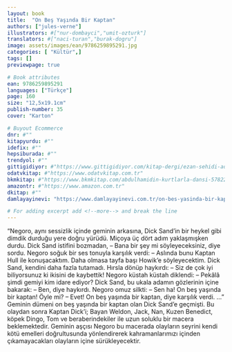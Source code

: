 ```yaml
---
layout: book
title:  "On Beş Yaşında Bir Kaptan"
authors: ["jules-verne"]
illustrators: #["nur-dombayci","umit-ozturk"]
translators: #["naci-turan","burak-dogru"]
image: assets/images/ean/9786259895291.jpg
categories: [ "Kültür",]
tags: []
previewpage: true

# Book attributes
ean: 9786259895291
languages: ["Türkçe"]
page: 160
size: "12,5x19.1cm"
publish-number: 35
cover: "Karton"

# Buyout Ecommerce
dnr: #""
kitapyurdu: #""
idefix: #""
hepsiburada: #""
trendyol: #""
gittigidiyor: #"https://www.gittigidiyor.com/kitap-dergi/ezan-sehidi-adnan-menderes_pdp_732728793"
odatvkitap: #"https://www.odatvkitap.com.tr"
bkmkitap: #"https://www.bkmkitap.com/abdulhamidin-kurtlarla-dansi-578226"
amazontr: #"https://www.amazon.com.tr"
dkitap: #""
damlayayinevi: "https://www.damlayayinevi.com.tr/on-bes-yasinda-bir-kaptan"

# For adding excerpt add <!--more--> and break the line
---
```

“Negoro, aynı sessizlik içinde geminin arkasına, Dick Sand’in bir heykel gibi dimdik durduğu yere doğru yürüdü.
Miçoya üç dört adım yaklaşmışken durdu. Dick Sand istifini bozmadan,
– Bana bir şey mi söyleyeceksiniz, diye sordu.
Negoro soğuk bir ses tonuyla karşılık verdi:
– Aslında bunu Kaptan Hull ile konuşacaktım. Daha olmasa tayfa başı Howik’e söyleyecektim.
Dick Sand, kendini daha fazla tutamadı. Hırsla dönüp haykırdı:
– Siz de çok iyi biliyorsunuz ki ikisini de kaybettik!
Negoro küstah küstah diklendi:
– Pekâlâ şimdi gemiyi kim idare ediyor?
Dick Sand, bu ukala adamın gözlerinin içine bakarak:
– Ben, diye haykırdı.
Negoro omuz silkti:
– Sen ha! On beş yaşında bir kaptan! Öyle mi?
– Evet! On beş yaşında bir kaptan, diye karşılık verdi.
...”
Geminin dümeni on beş yaşında bir kaptan olan Dick Sand’e geçmişti. Bu olaydan sonra Kaptan Dick’i; Bayan Weldon, Jack, Nan, Kuzen Benedict, köpek Dingo, Tom ve beraberindekiler ile uzun soluklu bir macera beklemektedir. Geminin aşçısı Negoro bu macerada olayların seyrini kendi kötü emelleri doğrultusunda yönlendirerek kahramanlarımızı içinden çıkamayacakları olayların içine sürükleyecektir.


<!--more--> 